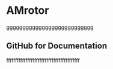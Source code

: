 # AMrotor

ggggggggggggggggggggggggggg

## GitHub for Documentation

ffffffffffffffffffffffffffffffffffffffffff
